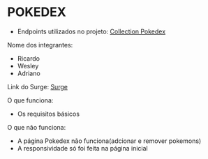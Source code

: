 # POKEDEX

- Endpoints utilizados no projeto:  [Collection Pokedex](https://documenter.getpostman.com/view/14330700/Tz5tYFx4)

Nome dos integrantes: 
- Ricardo
- Wesley
- Adriano

Link do Surge:
[Surge](righteous-creator.surge.sh)

O que funciona:

- Os requisitos básicos 

O que não funciona: 

- A página Pokedex não funciona(adcionar e remover pokemons)
- A responsividade só foi feita na página inicial
